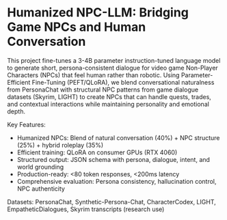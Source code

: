 # Humanized NPC-LLM: Bridging Game NPCs and Human Conversation

This project fine-tunes a 3-4B parameter instruction-tuned language model 
to generate short, persona-consistent dialogue for video game Non-Player 
Characters (NPCs) that feel human rather than robotic. Using Parameter-
Efficient Fine-Tuning (PEFT/QLoRA), we blend conversational naturalness 
from PersonaChat with structural NPC patterns from game dialogue datasets 
(Skyrim, LIGHT) to create NPCs that can handle quests, trades, and 
contextual interactions while maintaining personality and emotional depth.

Key Features:
- Humanized NPCs: Blend of natural conversation (40%) + NPC structure (25%) + hybrid roleplay (35%)
- Efficient training: QLoRA on consumer GPUs (RTX 4060)
- Structured output: JSON schema with persona, dialogue, intent, and world grounding
- Production-ready: <80 token responses, <200ms latency
- Comprehensive evaluation: Persona consistency, hallucination control, NPC authenticity

Datasets: PersonaChat, Synthetic-Persona-Chat, CharacterCodex, LIGHT, 
EmpatheticDialogues, Skyrim transcripts (research use)